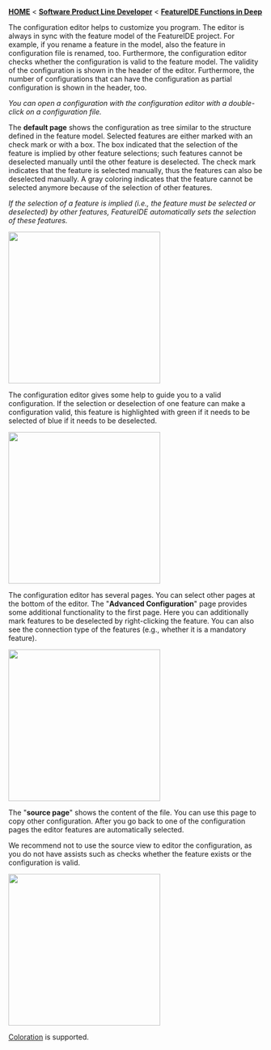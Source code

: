 <!-- Breadcrumb -->
[**HOME**](https://github.com/tthuem/FeatureIDE/wiki) < [**Software Product Line Developer**](https://github.com/tthuem/FeatureIDE/wiki/Software-Product-Line-Developer) < [**FeatureIDE Functions in Deep**](https://github.com/tthuem/FeatureIDE/wiki/FeatureIDE-Functions-in-Deep)

<!-- Introduction -->

<!-- Outline -->

<!-- Content -->
The configuration editor helps to customize you program. The editor is always in sync with the feature model of the FeatureIDE project. For example, if you rename a feature in the model, also the feature in configuration file is renamed, too. 
Furthermore, the configuration editor checks whether the configuration is valid to the feature model. The validity of the configuration is shown in the header of the editor. Furthermore, the number of configurations that can have the configuration as partial configuration is shown in the header, too.

_You can open a configuration with the configuration editor with a double-click on a configuration file._

The **default page** shows the configuration as tree similar to the structure defined in the feature model.
Selected features are either marked with an check mark or with a box. The box indicated that the selection of the feature is implied by other feature selections; such features cannot be deselected manually until the other feature is deselected. The check mark indicates that the feature is selected manually, thus the features can also be deselected manually. A gray coloring indicates that the feature cannot be selected anymore because of the selection of other features. 

_If the selection of a feature is implied (i.e., the feature must be selected or deselected) by other features, FeatureIDE automatically sets the selection of these features._

<img width="300" 
src="https://github.com/tthuem/FeatureIDE/wiki/Assets/FeatureModelEditor/ConfigurationEditor/configuration.PNG">

The configuration editor gives some help to guide you to a valid configuration. If the selection or deselection of one feature can make a configuration valid, this feature is highlighted with green if it needs to be selected of blue if it needs to be deselected.

<img width="300" src="https://github.com/tthuem/FeatureIDE/wiki/Assets/FeatureModelEditor/ConfigurationEditor/configurationhelp.PNG">

The configuration editor has several pages. You can select other pages at the bottom of the editor.
The "**Advanced Configuration**" page provides some additional functionality to the first page. 
Here you can additionally mark features to be deselected by right-clicking the feature. You can also see the connection type of the features (e.g., whether it is a mandatory feature). 

<img width="300" src="https://github.com/tthuem/FeatureIDE/wiki/Assets/FeatureModelEditor/ConfigurationEditor/advancedpage.PNG">

The "**source page**" shows the content of the file. You can use this page to copy other configuration. After you go back to one of the configuration pages the editor features are automatically selected.

We recommend not to use the source view to editor the configuration, as you do not have assists such as checks whether the feature exists or the configuration is valid.

<img width="300" 
src="https://github.com/tthuem/FeatureIDE/wiki/Assets/FeatureModelEditor/ConfigurationEditor/sourcepage.PNG">


[Coloration](https://github.com/tthuem/FeatureIDE/wiki/Coloration) is supported.